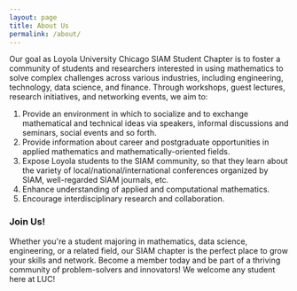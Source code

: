 ```yaml
---
layout: page
title: About Us
permalink: /about/
---
```

Our goal as Loyola University Chicago SIAM Student Chapter is to foster a community of students and researchers interested in using mathematics to solve complex challenges across various industries, including engineering, technology, data science, and finance. Through workshops, guest lectures, research initiatives, and networking events, we aim to:

1. Provide an environment in which to socialize and to exchange mathematical and technical ideas via speakers, informal discussions and seminars, social events and so forth.
2. Provide information about career and postgraduate opportunities in applied mathematics and mathematically-oriented fields.
3. Expose Loyola students to the SIAM community, so that they learn about the variety of local/national/international conferences organized by SIAM, well-regarded SIAM journals, etc.
4. Enhance understanding of applied and computational mathematics.
6. Encourage interdisciplinary research and collaboration.

### Join Us!
Whether you're a student majoring in mathematics, data science, engineering, or a related field, our SIAM chapter is the perfect place to grow your skills and network. Become a member today and be part of a thriving community of problem-solvers and innovators! We welcome any student here at LUC!
